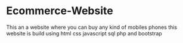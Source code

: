# Ecommerce-Website
This an a website where you can buy any kind of mobiles phones
this website is build using html css javascript sql php and bootstrap
